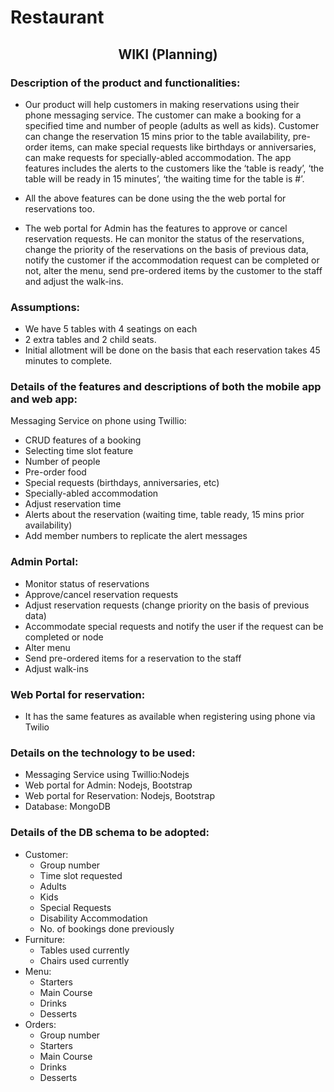 # Restaurant
## <center>WIKI (Planning) <center>

### Description of the product and functionalities:
* Our product will help customers in making reservations using their phone messaging service. The customer can make a booking for a specified time and number of people (adults as well as kids). Customer can change the reservation 15 mins prior to the table availability, pre-order items, can make special requests like birthdays or anniversaries, can make requests for specially-abled accommodation. The app features includes the alerts to the customers like the ‘table is ready’, ‘the table will be ready in 15 minutes’, ‘the waiting time for the table is #’.

* All the above features can be done using the the web portal for reservations too.
* The web portal for Admin has the features to approve or cancel reservation requests. He can monitor the status of the reservations, change the priority of the reservations on the basis of previous data, notify the customer if the accommodation request can be completed or not,   alter the menu, send pre-ordered items by the customer to the staff and adjust the walk-ins.
### Assumptions:
* We have 5 tables with 4 seatings on each
* 2 extra tables and 2 child seats.
* Initial allotment will be done on the basis that each reservation takes 45 minutes to complete.
### Details of the features and descriptions of both the mobile app and web app:
Messaging Service on phone using Twillio:
* CRUD features of a booking
* Selecting time slot feature
* Number of people
* Pre-order food
* Special requests (birthdays, anniversaries, etc)
* Specially-abled accommodation
* Adjust reservation time
* Alerts about the reservation (waiting time, table ready, 15 mins prior availability)
* Add member numbers to replicate the alert messages
### Admin Portal:
* Monitor status of reservations
* Approve/cancel reservation requests
* Adjust reservation requests (change priority on the basis of previous data)
* Accommodate special requests and notify the user if the request can be completed or node
* Alter menu
* Send pre-ordered items for a reservation to the staff
* Adjust walk-ins
### Web Portal for reservation:
* It has the same features as available when registering using phone via Twilio
### Details on the technology to be used:
* Messaging Service using Twillio:Nodejs
* Web portal for Admin: Nodejs, Bootstrap
* Web portal for Reservation: Nodejs, Bootstrap
* Database: MongoDB
### Details of the DB schema to be adopted:
* Customer:
    * Group number
    * Time slot requested
    * Adults
    * Kids
    * Special Requests
    * Disability Accommodation
    * No. of bookings done previously
* Furniture:
    * Tables used currently
    * Chairs used currently
* Menu:
    * Starters
    * Main Course
    * Drinks
    * Desserts
* Orders:
    * Group number
    * Starters
    * Main Course
    * Drinks
    * Desserts


